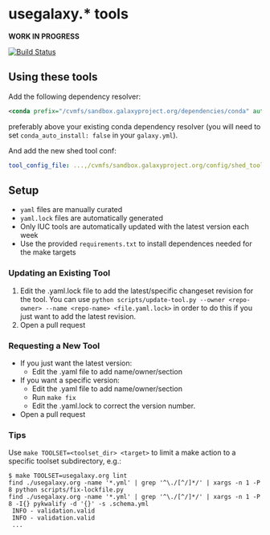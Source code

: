 # usegalaxy.\* tools

**WORK IN PROGRESS**

[![Build Status](https://travis-ci.org/galaxyproject/usegalaxy-tools.svg?branch=master)](https://travis-ci.org/galaxyproject/usegalaxy-tools)

## Using these tools

Add the following dependency resolver:

```xml
<conda prefix="/cvmfs/sandbox.galaxyproject.org/dependencies/conda" auto_install="False" auto_init="False" />
```

preferably above your existing conda dependency resolver (you will need to set `conda_auto_install: false` in your `galaxy.yml`).

And add the new shed tool conf:

```yml
tool_config_file: ...,/cvmfs/sandbox.galaxyproject.org/config/shed_tool_conf.xml
```

## Setup

- `yaml` files are manually curated
- `yaml.lock` files are automatically generated
- Only IUC tools are automatically updated with the latest version each week
- Use the provided `requirements.txt` to install dependences needed for the make targets

### Updating an Existing Tool

1. Edit the .yaml.lock file to add the latest/specific changeset revision for the tool. You can use `python scripts/update-tool.py --owner <repo-owner> --name <repo-name> <file.yaml.lock>` in order to do this if you just want to add the latest revision.
2. Open a pull request

### Requesting a New Tool

- If you just want the latest version:
	- Edit the .yaml file to add name/owner/section
- If you want a specific version:
	- Edit the .yaml file to add name/owner/section
	- Run `make fix`
	- Edit the .yaml.lock to correct the version number.
- Open a pull request

### Tips

Use `make TOOLSET=<toolset_dir> <target>` to limit a make action to a specific toolset subdirectory, e.g.:

```console
$ make TOOLSET=usegalaxy.org lint
find ./usegalaxy.org -name '*.yml' | grep '^\./[^/]*/' | xargs -n 1 -P 8 python scripts/fix-lockfile.py
find ./usegalaxy.org -name '*.yml' | grep '^\./[^/]*/' | xargs -n 1 -P 8 -I{} pykwalify -d '{}' -s .schema.yml
 INFO - validation.valid
 INFO - validation.valid
 ...
```
